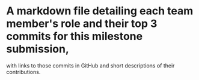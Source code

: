 # A markdown file detailing each team member's role and their top 3 commits for this milestone submission, 
  with links to those commits in GitHub and short descriptions of their contributions.

